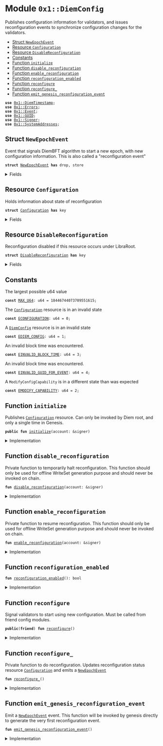 
<a name="0x1_DiemConfig"></a>

# Module `0x1::DiemConfig`

Publishes configuration information for validators, and issues reconfiguration events
to synchronize configuration changes for the validators.


-  [Struct `NewEpochEvent`](#0x1_DiemConfig_NewEpochEvent)
-  [Resource `Configuration`](#0x1_DiemConfig_Configuration)
-  [Resource `DisableReconfiguration`](#0x1_DiemConfig_DisableReconfiguration)
-  [Constants](#@Constants_0)
-  [Function `initialize`](#0x1_DiemConfig_initialize)
-  [Function `disable_reconfiguration`](#0x1_DiemConfig_disable_reconfiguration)
-  [Function `enable_reconfiguration`](#0x1_DiemConfig_enable_reconfiguration)
-  [Function `reconfiguration_enabled`](#0x1_DiemConfig_reconfiguration_enabled)
-  [Function `reconfigure`](#0x1_DiemConfig_reconfigure)
-  [Function `reconfigure_`](#0x1_DiemConfig_reconfigure_)
-  [Function `emit_genesis_reconfiguration_event`](#0x1_DiemConfig_emit_genesis_reconfiguration_event)


<pre><code><b>use</b> <a href="DiemTimestamp.md#0x1_DiemTimestamp">0x1::DiemTimestamp</a>;
<b>use</b> <a href="../../../../../../../aptos-framework/releases/artifacts/current/build/MoveStdlib/docs/Errors.md#0x1_Errors">0x1::Errors</a>;
<b>use</b> <a href="../../../../../../../aptos-framework/releases/artifacts/current/build/MoveStdlib/docs/Event.md#0x1_Event">0x1::Event</a>;
<b>use</b> <a href="../../../../../../../aptos-framework/releases/artifacts/current/build/MoveStdlib/docs/GUID.md#0x1_GUID">0x1::GUID</a>;
<b>use</b> <a href="../../../../../../../aptos-framework/releases/artifacts/current/build/MoveStdlib/docs/Signer.md#0x1_Signer">0x1::Signer</a>;
<b>use</b> <a href="SystemAddresses.md#0x1_SystemAddresses">0x1::SystemAddresses</a>;
</code></pre>



<a name="0x1_DiemConfig_NewEpochEvent"></a>

## Struct `NewEpochEvent`

Event that signals DiemBFT algorithm to start a new epoch,
with new configuration information. This is also called a
"reconfiguration event"


<pre><code><b>struct</b> <a href="DiemConfig.md#0x1_DiemConfig_NewEpochEvent">NewEpochEvent</a> <b>has</b> drop, store
</code></pre>



<details>
<summary>Fields</summary>


<dl>
<dt>
<code>epoch: u64</code>
</dt>
<dd>

</dd>
</dl>


</details>

<a name="0x1_DiemConfig_Configuration"></a>

## Resource `Configuration`

Holds information about state of reconfiguration


<pre><code><b>struct</b> <a href="DiemConfig.md#0x1_DiemConfig_Configuration">Configuration</a> <b>has</b> key
</code></pre>



<details>
<summary>Fields</summary>


<dl>
<dt>
<code>epoch: u64</code>
</dt>
<dd>
 Epoch number
</dd>
<dt>
<code>last_reconfiguration_time: u64</code>
</dt>
<dd>
 Time of last reconfiguration. Only changes on reconfiguration events.
</dd>
<dt>
<code>events: <a href="../../../../../../../aptos-framework/releases/artifacts/current/build/MoveStdlib/docs/Event.md#0x1_Event_EventHandle">Event::EventHandle</a>&lt;<a href="DiemConfig.md#0x1_DiemConfig_NewEpochEvent">DiemConfig::NewEpochEvent</a>&gt;</code>
</dt>
<dd>
 Event handle for reconfiguration events
</dd>
</dl>


</details>

<a name="0x1_DiemConfig_DisableReconfiguration"></a>

## Resource `DisableReconfiguration`

Reconfiguration disabled if this resource occurs under LibraRoot.


<pre><code><b>struct</b> <a href="DiemConfig.md#0x1_DiemConfig_DisableReconfiguration">DisableReconfiguration</a> <b>has</b> key
</code></pre>



<details>
<summary>Fields</summary>


<dl>
<dt>
<code>dummy_field: bool</code>
</dt>
<dd>

</dd>
</dl>


</details>

<a name="@Constants_0"></a>

## Constants


<a name="0x1_DiemConfig_MAX_U64"></a>

The largest possible u64 value


<pre><code><b>const</b> <a href="DiemConfig.md#0x1_DiemConfig_MAX_U64">MAX_U64</a>: u64 = 18446744073709551615;
</code></pre>



<a name="0x1_DiemConfig_ECONFIGURATION"></a>

The <code><a href="DiemConfig.md#0x1_DiemConfig_Configuration">Configuration</a></code> resource is in an invalid state


<pre><code><b>const</b> <a href="DiemConfig.md#0x1_DiemConfig_ECONFIGURATION">ECONFIGURATION</a>: u64 = 0;
</code></pre>



<a name="0x1_DiemConfig_EDIEM_CONFIG"></a>

A <code><a href="DiemConfig.md#0x1_DiemConfig">DiemConfig</a></code> resource is in an invalid state


<pre><code><b>const</b> <a href="DiemConfig.md#0x1_DiemConfig_EDIEM_CONFIG">EDIEM_CONFIG</a>: u64 = 1;
</code></pre>



<a name="0x1_DiemConfig_EINVALID_BLOCK_TIME"></a>

An invalid block time was encountered.


<pre><code><b>const</b> <a href="DiemConfig.md#0x1_DiemConfig_EINVALID_BLOCK_TIME">EINVALID_BLOCK_TIME</a>: u64 = 3;
</code></pre>



<a name="0x1_DiemConfig_EINVALID_GUID_FOR_EVENT"></a>

An invalid block time was encountered.


<pre><code><b>const</b> <a href="DiemConfig.md#0x1_DiemConfig_EINVALID_GUID_FOR_EVENT">EINVALID_GUID_FOR_EVENT</a>: u64 = 4;
</code></pre>



<a name="0x1_DiemConfig_EMODIFY_CAPABILITY"></a>

A <code>ModifyConfigCapability</code> is in a different state than was expected


<pre><code><b>const</b> <a href="DiemConfig.md#0x1_DiemConfig_EMODIFY_CAPABILITY">EMODIFY_CAPABILITY</a>: u64 = 2;
</code></pre>



<a name="0x1_DiemConfig_initialize"></a>

## Function `initialize`

Publishes <code><a href="DiemConfig.md#0x1_DiemConfig_Configuration">Configuration</a></code> resource. Can only be invoked by Diem root, and only a single time in Genesis.


<pre><code><b>public</b> <b>fun</b> <a href="DiemConfig.md#0x1_DiemConfig_initialize">initialize</a>(account: &signer)
</code></pre>



<details>
<summary>Implementation</summary>


<pre><code><b>public</b> <b>fun</b> <a href="DiemConfig.md#0x1_DiemConfig_initialize">initialize</a>(
    account: &signer,
) {
    <a href="DiemTimestamp.md#0x1_DiemTimestamp_assert_genesis">DiemTimestamp::assert_genesis</a>();
    <a href="SystemAddresses.md#0x1_SystemAddresses_assert_core_resource">SystemAddresses::assert_core_resource</a>(account);
    <b>assert</b>!(!<b>exists</b>&lt;<a href="DiemConfig.md#0x1_DiemConfig_Configuration">Configuration</a>&gt;(@CoreResources), <a href="../../../../../../../aptos-framework/releases/artifacts/current/build/MoveStdlib/docs/Errors.md#0x1_Errors_already_published">Errors::already_published</a>(<a href="DiemConfig.md#0x1_DiemConfig_ECONFIGURATION">ECONFIGURATION</a>));
    // <b>assert</b> it matches `new_epoch_event_key()`, otherwise the event can't be recognized
    <b>assert</b>!(<a href="../../../../../../../aptos-framework/releases/artifacts/current/build/MoveStdlib/docs/GUID.md#0x1_GUID_get_next_creation_num">GUID::get_next_creation_num</a>(<a href="../../../../../../../aptos-framework/releases/artifacts/current/build/MoveStdlib/docs/Signer.md#0x1_Signer_address_of">Signer::address_of</a>(account)) == 4, <a href="../../../../../../../aptos-framework/releases/artifacts/current/build/MoveStdlib/docs/Errors.md#0x1_Errors_invalid_state">Errors::invalid_state</a>(<a href="DiemConfig.md#0x1_DiemConfig_EINVALID_GUID_FOR_EVENT">EINVALID_GUID_FOR_EVENT</a>));
    <b>move_to</b>&lt;<a href="DiemConfig.md#0x1_DiemConfig_Configuration">Configuration</a>&gt;(
        account,
        <a href="DiemConfig.md#0x1_DiemConfig_Configuration">Configuration</a> {
            epoch: 0,
            last_reconfiguration_time: 0,
            events: <a href="../../../../../../../aptos-framework/releases/artifacts/current/build/MoveStdlib/docs/Event.md#0x1_Event_new_event_handle">Event::new_event_handle</a>&lt;<a href="DiemConfig.md#0x1_DiemConfig_NewEpochEvent">NewEpochEvent</a>&gt;(account),
        }
    );
}
</code></pre>



</details>

<a name="0x1_DiemConfig_disable_reconfiguration"></a>

## Function `disable_reconfiguration`

Private function to temporarily halt reconfiguration.
This function should only be used for offline WriteSet generation purpose and should never be invoked on chain.


<pre><code><b>fun</b> <a href="DiemConfig.md#0x1_DiemConfig_disable_reconfiguration">disable_reconfiguration</a>(account: &signer)
</code></pre>



<details>
<summary>Implementation</summary>


<pre><code><b>fun</b> <a href="DiemConfig.md#0x1_DiemConfig_disable_reconfiguration">disable_reconfiguration</a>(account: &signer) {
    <a href="SystemAddresses.md#0x1_SystemAddresses_assert_core_resource">SystemAddresses::assert_core_resource</a>(account);
    <b>assert</b>!(<a href="DiemConfig.md#0x1_DiemConfig_reconfiguration_enabled">reconfiguration_enabled</a>(), <a href="../../../../../../../aptos-framework/releases/artifacts/current/build/MoveStdlib/docs/Errors.md#0x1_Errors_invalid_state">Errors::invalid_state</a>(<a href="DiemConfig.md#0x1_DiemConfig_ECONFIGURATION">ECONFIGURATION</a>));
    <b>move_to</b>(account, <a href="DiemConfig.md#0x1_DiemConfig_DisableReconfiguration">DisableReconfiguration</a> {} )
}
</code></pre>



</details>

<a name="0x1_DiemConfig_enable_reconfiguration"></a>

## Function `enable_reconfiguration`

Private function to resume reconfiguration.
This function should only be used for offline WriteSet generation purpose and should never be invoked on chain.


<pre><code><b>fun</b> <a href="DiemConfig.md#0x1_DiemConfig_enable_reconfiguration">enable_reconfiguration</a>(account: &signer)
</code></pre>



<details>
<summary>Implementation</summary>


<pre><code><b>fun</b> <a href="DiemConfig.md#0x1_DiemConfig_enable_reconfiguration">enable_reconfiguration</a>(account: &signer) <b>acquires</b> <a href="DiemConfig.md#0x1_DiemConfig_DisableReconfiguration">DisableReconfiguration</a> {
    <a href="SystemAddresses.md#0x1_SystemAddresses_assert_core_resource">SystemAddresses::assert_core_resource</a>(account);

    <b>assert</b>!(!<a href="DiemConfig.md#0x1_DiemConfig_reconfiguration_enabled">reconfiguration_enabled</a>(), <a href="../../../../../../../aptos-framework/releases/artifacts/current/build/MoveStdlib/docs/Errors.md#0x1_Errors_invalid_state">Errors::invalid_state</a>(<a href="DiemConfig.md#0x1_DiemConfig_ECONFIGURATION">ECONFIGURATION</a>));
    <a href="DiemConfig.md#0x1_DiemConfig_DisableReconfiguration">DisableReconfiguration</a> {} = <b>move_from</b>&lt;<a href="DiemConfig.md#0x1_DiemConfig_DisableReconfiguration">DisableReconfiguration</a>&gt;(<a href="../../../../../../../aptos-framework/releases/artifacts/current/build/MoveStdlib/docs/Signer.md#0x1_Signer_address_of">Signer::address_of</a>(account));
}
</code></pre>



</details>

<a name="0x1_DiemConfig_reconfiguration_enabled"></a>

## Function `reconfiguration_enabled`



<pre><code><b>fun</b> <a href="DiemConfig.md#0x1_DiemConfig_reconfiguration_enabled">reconfiguration_enabled</a>(): bool
</code></pre>



<details>
<summary>Implementation</summary>


<pre><code><b>fun</b> <a href="DiemConfig.md#0x1_DiemConfig_reconfiguration_enabled">reconfiguration_enabled</a>(): bool {
    !<b>exists</b>&lt;<a href="DiemConfig.md#0x1_DiemConfig_DisableReconfiguration">DisableReconfiguration</a>&gt;(@CoreResources)
}
</code></pre>



</details>

<a name="0x1_DiemConfig_reconfigure"></a>

## Function `reconfigure`

Signal validators to start using new configuration. Must be called from friend config modules.


<pre><code><b>public</b>(<b>friend</b>) <b>fun</b> <a href="DiemConfig.md#0x1_DiemConfig_reconfigure">reconfigure</a>()
</code></pre>



<details>
<summary>Implementation</summary>


<pre><code><b>public</b>(<b>friend</b>) <b>fun</b> <a href="DiemConfig.md#0x1_DiemConfig_reconfigure">reconfigure</a>() <b>acquires</b> <a href="DiemConfig.md#0x1_DiemConfig_Configuration">Configuration</a> {
    <a href="DiemConfig.md#0x1_DiemConfig_reconfigure_">reconfigure_</a>();
}
</code></pre>



</details>

<a name="0x1_DiemConfig_reconfigure_"></a>

## Function `reconfigure_`

Private function to do reconfiguration.  Updates reconfiguration status resource
<code><a href="DiemConfig.md#0x1_DiemConfig_Configuration">Configuration</a></code> and emits a <code><a href="DiemConfig.md#0x1_DiemConfig_NewEpochEvent">NewEpochEvent</a></code>


<pre><code><b>fun</b> <a href="DiemConfig.md#0x1_DiemConfig_reconfigure_">reconfigure_</a>()
</code></pre>



<details>
<summary>Implementation</summary>


<pre><code><b>fun</b> <a href="DiemConfig.md#0x1_DiemConfig_reconfigure_">reconfigure_</a>() <b>acquires</b> <a href="DiemConfig.md#0x1_DiemConfig_Configuration">Configuration</a> {
    // Do not do anything <b>if</b> genesis <b>has</b> not finished.
    <b>if</b> (<a href="DiemTimestamp.md#0x1_DiemTimestamp_is_genesis">DiemTimestamp::is_genesis</a>() || <a href="DiemTimestamp.md#0x1_DiemTimestamp_now_microseconds">DiemTimestamp::now_microseconds</a>() == 0 || !<a href="DiemConfig.md#0x1_DiemConfig_reconfiguration_enabled">reconfiguration_enabled</a>()) {
        <b>return</b> ()
    };

    <b>let</b> config_ref = <b>borrow_global_mut</b>&lt;<a href="DiemConfig.md#0x1_DiemConfig_Configuration">Configuration</a>&gt;(@CoreResources);
    <b>let</b> current_time = <a href="DiemTimestamp.md#0x1_DiemTimestamp_now_microseconds">DiemTimestamp::now_microseconds</a>();

    // Do not do anything <b>if</b> a reconfiguration event is already emitted within this transaction.
    //
    // This is OK because:
    // - The time changes in every non-empty block
    // - A block automatically ends after a transaction that <b>emits</b> a reconfiguration event, which is guaranteed by
    //   DiemVM <b>spec</b> that all transactions comming after a reconfiguration transaction will be returned <b>as</b> Retry
    //   status.
    // - Each transaction must emit at most one reconfiguration event
    //
    // Thus, this check <b>ensures</b> that a transaction that does multiple "reconfiguration required" actions <b>emits</b> only
    // one reconfiguration event.
    //
    <b>if</b> (current_time == config_ref.last_reconfiguration_time) {
        <b>return</b>
    };

    <b>assert</b>!(current_time &gt; config_ref.last_reconfiguration_time, <a href="../../../../../../../aptos-framework/releases/artifacts/current/build/MoveStdlib/docs/Errors.md#0x1_Errors_invalid_state">Errors::invalid_state</a>(<a href="DiemConfig.md#0x1_DiemConfig_EINVALID_BLOCK_TIME">EINVALID_BLOCK_TIME</a>));
    config_ref.last_reconfiguration_time = current_time;
    config_ref.epoch = config_ref.epoch + 1;

    <a href="../../../../../../../aptos-framework/releases/artifacts/current/build/MoveStdlib/docs/Event.md#0x1_Event_emit_event">Event::emit_event</a>&lt;<a href="DiemConfig.md#0x1_DiemConfig_NewEpochEvent">NewEpochEvent</a>&gt;(
        &<b>mut</b> config_ref.events,
        <a href="DiemConfig.md#0x1_DiemConfig_NewEpochEvent">NewEpochEvent</a> {
            epoch: config_ref.epoch,
        },
    );
}
</code></pre>



</details>

<a name="0x1_DiemConfig_emit_genesis_reconfiguration_event"></a>

## Function `emit_genesis_reconfiguration_event`

Emit a <code><a href="DiemConfig.md#0x1_DiemConfig_NewEpochEvent">NewEpochEvent</a></code> event. This function will be invoked by genesis directly to generate the very first
reconfiguration event.


<pre><code><b>fun</b> <a href="DiemConfig.md#0x1_DiemConfig_emit_genesis_reconfiguration_event">emit_genesis_reconfiguration_event</a>()
</code></pre>



<details>
<summary>Implementation</summary>


<pre><code><b>fun</b> <a href="DiemConfig.md#0x1_DiemConfig_emit_genesis_reconfiguration_event">emit_genesis_reconfiguration_event</a>() <b>acquires</b> <a href="DiemConfig.md#0x1_DiemConfig_Configuration">Configuration</a> {
    <b>assert</b>!(<b>exists</b>&lt;<a href="DiemConfig.md#0x1_DiemConfig_Configuration">Configuration</a>&gt;(@CoreResources), <a href="../../../../../../../aptos-framework/releases/artifacts/current/build/MoveStdlib/docs/Errors.md#0x1_Errors_not_published">Errors::not_published</a>(<a href="DiemConfig.md#0x1_DiemConfig_ECONFIGURATION">ECONFIGURATION</a>));
    <b>let</b> config_ref = <b>borrow_global_mut</b>&lt;<a href="DiemConfig.md#0x1_DiemConfig_Configuration">Configuration</a>&gt;(@CoreResources);
    <b>assert</b>!(config_ref.epoch == 0 && config_ref.last_reconfiguration_time == 0, <a href="../../../../../../../aptos-framework/releases/artifacts/current/build/MoveStdlib/docs/Errors.md#0x1_Errors_invalid_state">Errors::invalid_state</a>(<a href="DiemConfig.md#0x1_DiemConfig_ECONFIGURATION">ECONFIGURATION</a>));
    config_ref.epoch = 1;

    <a href="../../../../../../../aptos-framework/releases/artifacts/current/build/MoveStdlib/docs/Event.md#0x1_Event_emit_event">Event::emit_event</a>&lt;<a href="DiemConfig.md#0x1_DiemConfig_NewEpochEvent">NewEpochEvent</a>&gt;(
        &<b>mut</b> config_ref.events,
        <a href="DiemConfig.md#0x1_DiemConfig_NewEpochEvent">NewEpochEvent</a> {
            epoch: config_ref.epoch,
        },
    );
}
</code></pre>



</details>


[//]: # ("File containing references which can be used from documentation")
[ACCESS_CONTROL]: https://github.com/diem/dip/blob/main/dips/dip-2.md
[ROLE]: https://github.com/diem/dip/blob/main/dips/dip-2.md#roles
[PERMISSION]: https://github.com/diem/dip/blob/main/dips/dip-2.md#permissions

